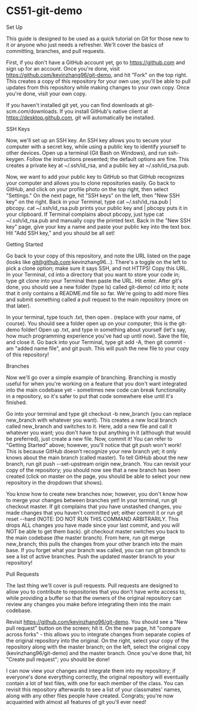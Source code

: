 # CS51-git-demo

Set Up

This guide is designed to be used as a quick tutorial on Git for those new to it or anyone who just needs a refresher. We'll cover the basics of committing, branches, and pull requests.

First, if you don't have a GitHub account yet, go to https://github.com and sign up for an account. Once you're done, visit https://github.com/kevinzhang96/git-demo, and hit "Fork" on the top right. This creates a copy of this repository for your own use; you'll be able to pull updates from this repository while making changes to your own copy. Once you're done, visit your own copy.

If you haven't installed git yet, you can find downloads at git-scm.com/downloads. If you install GitHub's native client at https://desktop.github.com, git will automatically be installed.

SSH Keys

Now, we'll set up an SSH key. An SSH key allows you to secure your computer with a secret key, while using a public key to identify yourself to other devices. Open up a terminal (Git Bash on Windows), and run ssh-keygen. Follow the instructions presented; the default options are fine. This creates a private key at ~/.ssh/id_rsa, and a public key at ~/.ssh/id_rsa.pub.

Now, we want to add your public key to GitHub so that GitHub recognizes your computer and allows you to clone repositories easily. Go back to GitHub, and click on your profile photo on the top right, then select "Settings." On the next page, hit "SSH keys" on the left, then "New SSH key" on the right. Back in your Terminal, type cat ~/.ssh/id_rsa.pub | pbcopy. cat ~/.ssh/id_rsa.pub prints your public key and | pbcopy puts it in your clipboard. If Terminal complains about pbcopy, just type cat ~/.ssh/id_rsa.pub and manually copy the printed text. Back in the "New SSH key" page, give your key a name and paste your public key into the text box. Hit "Add SSH key," and you should be all set!

Getting Started

Go back to your copy of this repository, and note the URL listed on the page (looks like git@github.com:kevinzhang96...). There's a toggle on the left to pick a clone option; make sure it says SSH, and not HTTPS! Copy this URL. In your Terminal, cd into a directory that you want to store your code in; type git clone into your Terminal then paste the URL. Hit enter. After git's done, you should see a new folder (type ls) called git-demo! cd into it; note that it only contains a README.md file so far. We're going to add more files and submit something called a pull request to the main repository (more on that later).

In your terminal, type touch <your-name>.txt, then open . (replace <your-name> with your name, of course). You should see a folder open up on your computer; this is the git-demo folder! Open up <your-name>.txt, and type in something about yourself (let's say, how much programming experience you've had up until now). Save the file, and close it. Go back into your Terminal, type git add -A, then git commit -am "added name file", and git push. This will push the new file to your copy of this repository!

Branches

Now we'll go over a simple example of branching. Branching is mostly useful for when you're working on a feature that you don't want integrated into the main codebase yet - sometimes new code can break functionality in a repository, so it's safer to put that code somewhere else until it's finished.

Go into your terminal and type git checkout -b new_branch (you can replace new_branch with whatever you want). This creates a new local branch called new_branch and switches to it. Here, add a new file and call it whatever you want; you don't have to put anything in it (although that would be preferred), just create a new file. Now, commit it! You can refer to "Getting Started" above; however, you'll notice that git push won't work! This is because GitHub doesn't recognize your new branch yet; it only knows about the main branch (called master). To tell GitHub about the new branch, run git push --set-upstream origin new_branch. You can revisit your copy of the repository; you should now see that a new branch has been created (click on master on the page, you should be able to select your new repository in the dropdown that shows).

You know how to create new branches now; however, you don't know how to merge your changes between branches yet! In your terminal, run git checkout master. If git complains that you have unstashed changes, you made changes that you haven't committed yet; either commit it or run git reset --hard (NOTE: DO NOT RUN THIS COMMAND ARBITRARILY. This drops ALL changes you have made since your last commit, and you will NOT be able to get them back). git checkout master switches you back to the main codebase (the master branch). From here, run git merge new_branch; this pulls the changes from your other branch into the main base. If you forget what your branch was called, you can run git branch to see a list of active branches. Push the updated master branch to your repository!

Pull Requests

The last thing we'll cover is pull requests. Pull requests are designed to allow you to contribute to repositories that you don't have write access to, while providing a buffer so that the owners of the original repository can review any changes you make before integrating them into the main codebase.

Revisit https://github.com/kevinzhang96/git-demo. You should see a "New pull request" button on the screen; hit it. On the new page, hit "compare across forks" - this allows you to integrate changes from separate copies of the original repository into the original. On the right, select your copy of the repository along with the master branch; on the left, select the original copy (kevinzhang96/git-demo) and the master branch. Once you've done that, hit "Create pull request"; you should be done!

I can now view your changes and integrate them into my repository; if everyone's done everything correctly, the original repository will eventually contain a lot of text files, with one for each member of the class. You can revisit this repository afterwards to see a list of your classmates' names, along with any other files people have created. Congrats; you're now acquainted with almost all features of git you'll ever need!